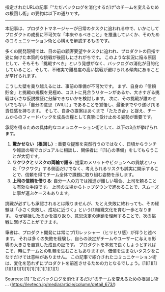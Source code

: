 指定されたURLの記事「“ただバックログを消化するだけ”のチームを変えるための根回し術」の要約は以下の通りです。

---

本記事は、プロダクトマネージャーが日常のタスクに追われる中で、いかにしてプロダクトの成長に不可欠な「本来やるべきこと」を推進していくか、そのためのコミュニケーション術と心構えを解説するものです。

多くの開発現場では、目の前の顧客要望やタスクに追われ、プロダクトの目指す姿に向けた本質的な挑戦が後回しにされがちです。 このような状況に陥る原因として、そもそも「挑戦すべき」という発想がなく、バックログの消化が目的化していること、そして、不確実で難易度の高い挑戦が避けられる傾向にあることが挙げられます。

こうした壁を乗り越えるには、事前の準備が不可欠です。 まず、自身の「信頼貯金」と挑戦の規模を見極め、コストに見合うリターンがあるか、大きすぎる挑戦は小さな仮説検証に分解できないかを検討します。 次に、その挑戦が誰のせいでもない「自分の意思（WILL）」であることを覚悟し、最後までやり遂げ[1]る責任感を持ちます。 そして、自身の提案はあくまで「たたき台」と捉え、チームからのフィードバックを成長の糧として真摯に受け止める姿勢が重要です。

承認を得るための具体的なコミュニケーション術として、以下の3点が挙げられます。

1.  **驚かせない（根回し）**: 重要な提案を突然行うのではなく、日頃からランチや雑談の場でカジュアルに相談し、関係者に「[1]心の準備」をしてもらうことが大切です。
2.  **ワクワクとリスクの両輪で語る**: 提案のメリットやビジョンへの貢献といった「ワクワク」する側面だけでなく、考えられるリスクも誠実に開示することで、信頼を得てチーム全体で課題に取り組む姿勢を示します。
3.  **上司の信頼を借りる**: 自分一人の力では推進が難しい場合、上司を頼ることも有効な手段です。 上司の立場からトップダウンで進めることで、スムーズに事が運ぶケースもあります。

挑戦が必ずしも承認されるとは限りませんが、たとえ失敗に終わっても、その経験は「小さく失敗し、成功に近づく」という[1]組織文化を育む一歩となります。 なぜ頓挫したのかを振り返り、意思決定の連鎖を理解することで、次の挑戦に繋げることができます。

筆者は、プロダクト開発には常にプ[1]レッシャー（ヒリヒリ感）が伴うと述べます。 それは多くの失敗を経験し、自らの決定がチームやユーザーに与える影響の大きさを自覚した成長の証です。 プロダクトを本気で良くしようとすればこそ、時にチームとの軋轢を生むこともありますが、価値を生まないタスクをこなすだけでは意味がありません。 この記事で紹介されたコミュニケーション術は、変化を恐れずにプロダクトを前進させるための力となるでしょう。[1][1][1][1][1][1][1][1][1][1][1][1][1][1]

Sources:
[1] “ただバックログを消化するだけ”のチームを変えるための根回し術 ... (https://levtech.jp/media/article/column/detail_673/)